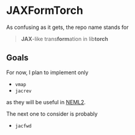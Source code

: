 # JAXFormTorch

As confusing as it gets, the repo name stands for

> **JAX**-like trans**form**ation in lib**torch**

## Goals

For now, I plan to implement only

- `vmap`
- `jacrev`

as they will be useful in [NEML2](#).

The next one to consider is probably

- `jacfwd`
